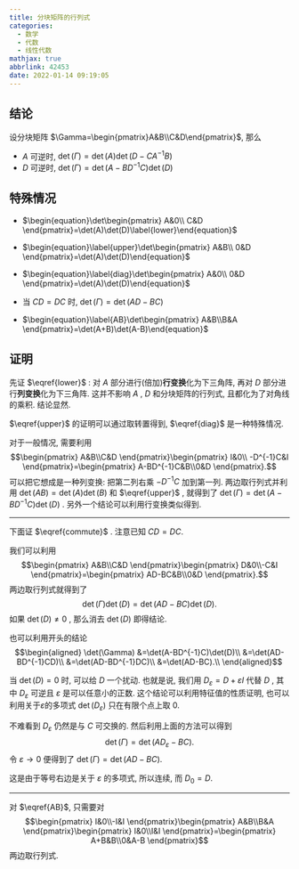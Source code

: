 ```yaml
---
title: 分块矩阵的行列式
categories:
  - 数学
  - 代数
  - 线性代数
mathjax: true
abbrlink: 42453
date: 2022-01-14 09:19:05
---
```


## 结论

设分块矩阵 $\Gamma=\begin{pmatrix}A&B\\C&D\end{pmatrix}$, 那么

- $A$ 可逆时, $\det(\Gamma)=\det(A)\det(D-CA^{-1}B)$
- $D$ 可逆时, $\det(\Gamma)=\det(A-BD^{-1}C)\det(D)$
  
<!--more-->

## 特殊情况

- $\begin{equation}\det\begin{pmatrix}
    A&0\\ C&D
\end{pmatrix}=\det(A)\det(D)\label{lower}\end{equation}$


- $\begin{equation}\label{upper}\det\begin{pmatrix}
    A&B\\ 0&D
\end{pmatrix}=\det(A)\det(D)\end{equation}$

- $\begin{equation}\label{diag}\det\begin{pmatrix}
    A&0\\ 0&D
\end{pmatrix}=\det(A)\det(D)\end{equation}$

- $\begin{equation}\label{commute}\text{当 $CD=DC$ 时, }\det(\Gamma)=\det(AD-BC)\end{equation}$

- $\begin{equation}\label{AB}\det\begin{pmatrix}
  A&B\\B&A  
\end{pmatrix}=\det(A+B)\det(A-B)\end{equation}$

## 证明

先证 $\eqref{lower}$ : 对 $A$ 部分进行(倍加)**行变换**化为下三角阵, 再对 $D$ 部分进行**列变换**化为下三角阵. 这并不影响 $A$ , $D$ 和分块矩阵的行列式, 且都化为了对角线的乘积. 结论显然.

$\eqref{upper}$ 的证明可以通过取转置得到, $\eqref{diag}$ 是一种特殊情况.

对于一般情况, 需要利用
$$\begin{pmatrix}
    A&B\\C&D
\end{pmatrix}\begin{pmatrix}
    I&0\\ -D^{-1}C&I
\end{pmatrix}=\begin{pmatrix}
    A-BD^{-1}C&B\\0&D
\end{pmatrix}.$$
可以把它想成是一种列变换: 把第二列右乘 $-D^{-1}C$ 加到第一列.
两边取行列式并利用 $\det(AB)=\det(A)\det(B)$ 和 $\eqref{upper}$ , 就得到了 $\det(\Gamma)=\det(A-BD^{-1}C)\det(D)$ . 另外一个结论可以利用行变换类似得到.

---

下面证 $\eqref{commute}$ . 注意已知 $CD=DC$.

我们可以利用
$$\begin{pmatrix}
    A&B\\C&D
\end{pmatrix}\begin{pmatrix}
    D&0\\-C&I
\end{pmatrix}=\begin{pmatrix}
    AD-BC&B\\0&D
\end{pmatrix}.$$
两边取行列式就得到了
$$\det(\Gamma)\det(D)=\det(AD-BC)\det(D).$$
如果 $\det(D)\ne0$ , 那么消去 $\det(D)$ 即得结论.

也可以利用开头的结论$$\begin{aligned}
    \det(\Gamma)
    &=\det(A-BD^{-1}C)\det(D)\\
    &=\det(AD-BD^{-1}CD)\\
    &=\det(AD-BD^{-1}DC)\\
    &=\det(AD-BC).\\
\end{aligned}$$

当 $\det(D)=0$ 时, 可以给 $D$ 一个扰动. 也就是说, 我们用 $D_\varepsilon=D+\varepsilon I$ 代替 $D$ , 其中 $D_\varepsilon$ 可逆且 $\varepsilon$ 是可以任意小的正数. 这个结论可以利用特征值的性质证明, 也可以利用关于$\varepsilon$的多项式 $\det(D_\varepsilon)$ 只在有限个点上取 $0$.

不难看到 $D_\varepsilon$ 仍然是与 $C$ 可交换的. 然后利用上面的方法可以得到$$\det(\Gamma)=\det(AD_\varepsilon-BC).$$
令 $\varepsilon\to0$ 便得到了 $\det(\Gamma)=\det(AD-BC).$

这是由于等号右边是关于 $\varepsilon$ 的多项式, 所以连续, 而 $D_0=D$.

---

对 $\eqref{AB}$, 只需要对$$\begin{pmatrix}
    I&0\\-I&I
\end{pmatrix}\begin{pmatrix}
    A&B\\B&A
\end{pmatrix}\begin{pmatrix}
    I&0\\I&I
\end{pmatrix}=\begin{pmatrix}
    A+B&B\\0&A-B
\end{pmatrix}$$两边取行列式.